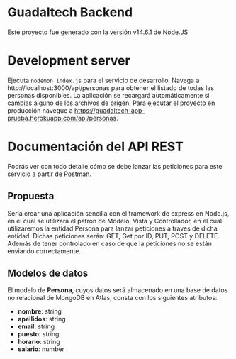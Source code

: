 # Guadaltech Backend
Este proyecto fue generado con la versión v14.6.1 de Node.JS

# Development server
Ejecuta `nodemon index.js` para el servicio de desarrollo. Navega a http://localhost:3000/api/personas para obtener el listado de todas las personas disponibles. La aplicación se recargará automáticamente si cambias alguno de los archivos de origen. Para ejecutar el proyecto en producción navegue a https://guadaltech-app-prueba.herokuapp.com/api/personas.

# Documentación del API REST
Podrás ver con todo detalle cómo se debe lanzar las peticiones para este servicio a partir de [Postman](https://documenter.getpostman.com/view/4029976/TzRX85G7).

## Propuesta
Sería crear una aplicación sencilla con el framework de express en Node.js, en el cual se utilizará el patrón de Modelo, Vista y Controllador, en el cual utilizaremos la entidad Persona para lanzar peticiones a traves de dicha entidad. Dichas peticiones serán: GET, Get por ID, PUT, POST y DELETE. Además de tener controlado en caso de que la peticiones no se están enviando correctamente.

## Modelos de datos
El modelo de **Persona**, cuyos datos será almacenado en una base de datos no relacional de MongoDB en Atlas, consta con los siguientes atributos:
* **nombre**: string
* **apellidos**: string
* **email**: string
* **puesto**: string
* **horario**: string
* **salario**: number

